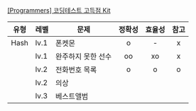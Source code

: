 [[Programmers] 코딩테스트 고득점 Kit](https://school.programmers.co.kr/learn/challenges?tab=algorithm_practice_kit) 

|유형|레벨|문제|정확성|효율성|참고|
|---------|----|---------|:----:|:-----:|:---:|
|Hash|lv.1|폰켓몬|o|-|x|
||lv.1|완주하지 못한 선수|oo|xo|x|
||lv.2|전화번호 목록|o|o|o|
||lv.2|의상|
||lv.3|베스트앨범|
